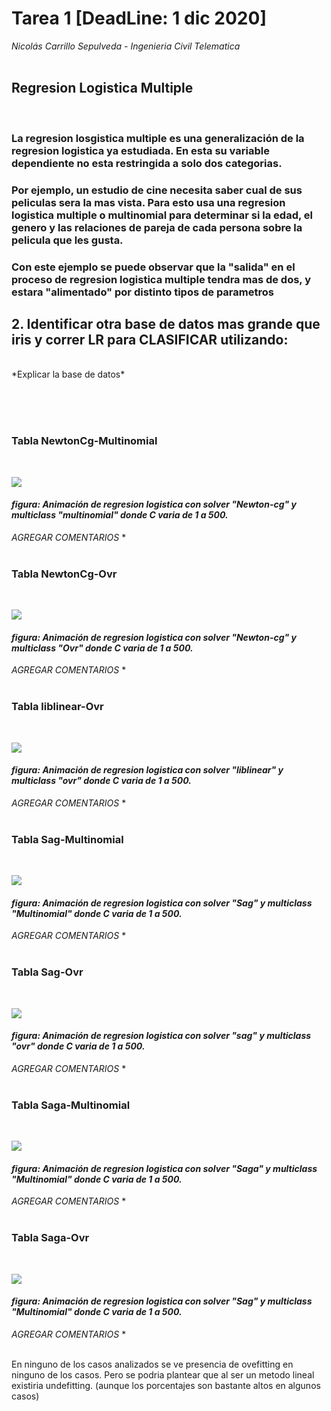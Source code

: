 # Tarea 1  **[DeadLine: 1 dic 2020]**
*Nicolás Carrillo Sepulveda - Ingenieria Civil Telematica*
<br><br>
## Regresion Logistica Multiple
<br>

### La regresion losgistica multiple es una generalización de la regresion logistica ya estudiada. En esta su variable dependiente no esta restringida a solo dos categorias. 

### Por ejemplo, un estudio de cine necesita saber cual de sus peliculas sera la mas vista. Para esto usa una regresion logistica multiple o multinomial para determinar si la edad, el genero y las relaciones de pareja de cada persona sobre la pelicula que les gusta.
### Con este ejemplo se puede observar que la "salida" en el proceso de regresion logistica multiple tendra mas de dos, y estara "alimentado" por distinto tipos de parametros


## 2. Identificar otra base de datos mas grande que iris y correr LR para CLASIFICAR utilizando:
<br>
 *Explicar la base de datos*  
<BR>

<br><br><br>

### **Tabla NewtonCg-Multinomial**
<br>

![](gif/newton_Multinomial.gif)
#### *figura: Animación de regresion logistica con solver "Newton-cg" y multiclass "multinomial" donde C varia de 1 a 500.*

*AGREGAR COMENTARIOS* *
<br><br>

### **Tabla NewtonCg-Ovr** 
<br>

![](gif/newton_ovr.gif)

#### *figura: Animación de regresion logistica con solver "Newton-cg" y multiclass "Ovr" donde C varia de 1 a 500.*


*AGREGAR COMENTARIOS* *
<br><br>

### **Tabla liblinear-Ovr** 
<br>

![](gif/liblinear_ovr.gif)
#### *figura: Animación de regresion logistica con solver "liblinear" y multiclass "ovr" donde C varia de 1 a 500.*

*AGREGAR COMENTARIOS* *
<br><br>


### **Tabla Sag-Multinomial**
<br>

![](gif/sag_Multinomial.gif)
#### *figura: Animación de regresion logistica con solver "Sag" y multiclass "Multinomial" donde C varia de 1 a 500.*


*AGREGAR COMENTARIOS* *
<br><br>


### **Tabla Sag-Ovr**
<br>

![](gif/sag_ovr.gif)
#### *figura: Animación de regresion logistica con solver "sag" y multiclass "ovr" donde C varia de 1 a 500.*

*AGREGAR COMENTARIOS* *
<br><br>


### **Tabla Saga-Multinomial**
<br>

![](gif/saga_Multinomial.gif)
#### *figura: Animación de regresion logistica con solver "Saga" y multiclass "Multinomial" donde C varia de 1 a 500.*

*AGREGAR COMENTARIOS* *
<br><br>

### **Tabla Saga-Ovr**
<br>

![](gif/saga_ovr.gif)
#### *figura: Animación de regresion logistica con solver "Sag" y multiclass "Multinomial" donde C varia de 1 a 500.*


 *AGREGAR COMENTARIOS* *
<br><br>

En ninguno de los casos analizados se ve presencia de ovefitting en ninguno de los casos. Pero se podria plantear que al ser un metodo lineal existiria undefitting. (aunque los porcentajes son bastante altos en algunos casos)

